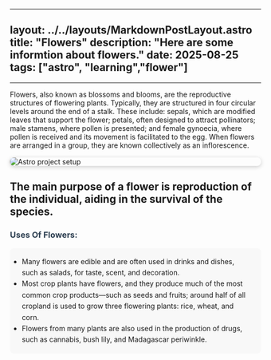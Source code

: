 
---
layout: ../../layouts/MarkdownPostLayout.astro
title: "Flowers"
description: "Here are some informtion about flowers."
date: 2025-08-25
tags: ["astro", "learning","flower"]
---

---
Flowers, also known as blossoms and blooms, are the reproductive structures of flowering plants. Typically, they are structured in four circular levels around the end of a stalk. These include: sepals, which are modified leaves that support the flower; petals, often designed to attract pollinators; male stamens, where pollen is presented; and female gynoecia, where pollen is received and its movement is facilitated to the egg. When flowers are arranged in a group, they are known collectively as an inflorescence.

<img src="https://upload.wikimedia.org/wikipedia/commons/thumb/3/38/Magnolia_grandiflora_-_flower_1.jpg/1024px-Magnolia_grandiflora_-_flower_1.jpg" alt="Astro project setup" class="blog-image" />

The main purpose of a flower is reproduction of the individual, aiding in the survival of the species.
---

### Uses Of Flowers:
- Many flowers are edible and are often used in drinks and dishes, such as salads, for taste, scent, and decoration. 
- Most crop plants have flowers, and they produce much of the most common crop products—such as seeds and fruits; around half of all cropland is used to grow three flowering plants: rice, wheat, and corn.  
- Flowers from many plants are also used in the production of drugs, such as cannabis, bush lily, and Madagascar periwinkle. 

<style>
  .blog-image {
    display: block;
    max-width: 100%;
    margin: 1rem auto;
    border-radius: 8px;
    box-shadow: 0 2px 8px rgba(0,0,0,0.2);
  }

  h3 {
    color: #2c3e50;
    margin-top: 1.5rem;
  }

  ul {
    background: #f8f8f8;
    padding: 1rem 1.5rem;
    border-radius: 8px;
    line-height: 1.6;
  }
</style>